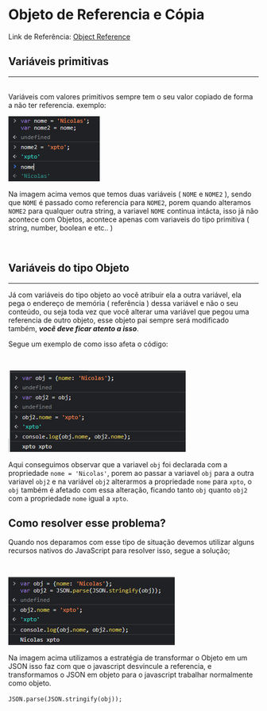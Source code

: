 # Objeto de Referencia e Cópia

Link de Referência: [Object Reference](https://javascript.info/object-copy)

## Variáveis primitivas
-----
<br>
Variáveis com valores primitivos sempre tem o seu valor copiado de forma a não ter referencia.
exemplo:

<br>

![](./images/primitive-no-reference.png)

Na imagem acima vemos que temos duas variáveis ( ```NOME``` e ```NOME2``` ), sendo que ```NOME``` é passado como referencia para ```NOME2```, porem quando alteramos ```NOME2``` para qualquer outra string, a variavel ```NOME``` continua intácta, isso já não acontece 
com Objetos, acontece apenas com variaveis do tipo primitiva ( string, number, boolean e etc.. )

<br>

## Variáveis do tipo Objeto
-----

Já com variáveis do tipo objeto ao você atribuir ela a outra variável, ela pega o endereço de memória ( referência ) dessa variável e não o seu conteúdo,
ou seja toda vez que você alterar uma variável que pegou uma referencia de outro objeto, esse objeto pai sempre será modificado também, ***você deve ficar atento a isso***.

Segue um exemplo de como isso afeta o código:

<br>

![](./images/object-reference.png)

Aqui conseguimos observar que a variavel ```obj``` foi declarada com a propriedade ```nome = 'Nicolas'```, porem ao passar a variavel ```obj``` para a outra variavel ```obj2``` e na variável ```obj2``` alterarmos a propriedade ```nome``` para ```xpto```, o ```obj``` também é afetado com essa alteração, ficando tanto ```obj``` quanto ```obj2``` com a propriedade ```nome``` igual a ```xpto```.

## Como resolver esse problema?

Quando nos deparamos com esse tipo de situação devemos utilizar alguns recursos nativos do JavaScript para resolver isso, segue a solução;

<br>

![](./images/solucao-object-reference.png)

Na imagem acima utilizamos a estratégia de transformar o Objeto em um JSON isso faz com que o javascript desvincule a referencia, e transformamos o JSON em objeto para o javascript trabalhar normalmente como objeto.

```JSON.parse(JSON.stringify(obj));```
